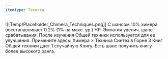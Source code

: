 ```yaml
---
itemtype: Техника
---
```

![[Temp/Placeholder_Chimera_Techniques.png]]
С шансом 10% химера восстанавливает 0.2% (1% на макс. ур.) HP. Эмпатия увелич. шанс срабатывания. После изучения Общей техники используется для ее улучшения. Примените здесь: Химера > Техника Синтез в Горне 3 Книг Общей техники дает 1 случайную Книгу. Есть шанс получить книгу более высокого ранга.

